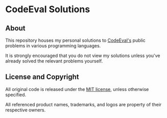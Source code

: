 # CodeEval Solutions


## About

This repository houses my personal solutions to [CodeEval's][ce] public problems
in various programming languages.

It is strongly encouraged that you do not view my solutions unless you've
already solved the relevant problems yourself.


## License and Copyright

All original code is released under the [MIT license][lic-me], unless otherwise
specified.

All referenced product names, trademarks, and logos are property of their
respective owners.


[ce]:     https://www.codeeval.com/
          "CodeEval - Coding Challenges for the World's Best Developers"

[lic-me]: http://opensource.org/licenses/MIT/
          "The MIT License (MIT)"
